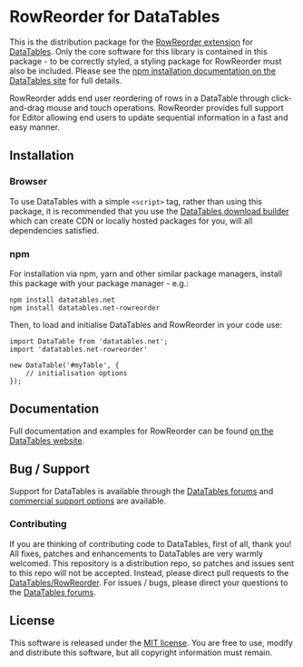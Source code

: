 # RowReorder for DataTables 

This is the distribution package for the [RowReorder extension](https://datatables.net/extensions/rowreorder) for [DataTables](https://datatables.net/). Only the core software for this library is contained in this package - to be correctly styled, a styling package for RowReorder must also be included. Please see the [npm installation documentation on the DataTables site](https://datatables.net/manual/installation#Node.js-/-NPM) for full details.

RowReorder adds end user reordering of rows in a DataTable through click-and-drag mouse and touch operations. RowReorder provides full support for Editor allowing end users to update sequential information in a fast and easy manner.


## Installation

### Browser

To use DataTables with a simple `<script>` tag, rather than using this package, it is recommended that you use the [DataTables download builder](//datatables.net/download) which can create CDN or locally hosted packages for you, will all dependencies satisfied.

### npm

For installation via npm, yarn and other similar package managers, install this package with your package manager - e.g.:

```
npm install datatables.net
npm install datatables.net-rowreorder
```

Then, to load and initialise DataTables and RowReorder in your code use:

```
import DataTable from 'datatables.net';
import 'datatables.net-rowreorder'

new DataTable('#myTable', {
    // initialisation options
});
```


## Documentation

Full documentation and examples for RowReorder can be found [on the DataTables website](https://datatables.net/extensions/rowreorder).

## Bug / Support

Support for DataTables is available through the [DataTables forums](//datatables.net/forums) and [commercial support options](//datatables.net/support) are available.

### Contributing

If you are thinking of contributing code to DataTables, first of all, thank you! All fixes, patches and enhancements to DataTables are very warmly welcomed. This repository is a distribution repo, so patches and issues sent to this repo will not be accepted. Instead, please direct pull requests to the [DataTables/RowReorder](http://github.com/DataTables/RowReorder). For issues / bugs, please direct your questions to the [DataTables forums](//datatables.net/forums).


## License

This software is released under the [MIT license](//datatables.net/license). You are free to use, modify and distribute this software, but all copyright information must remain.
